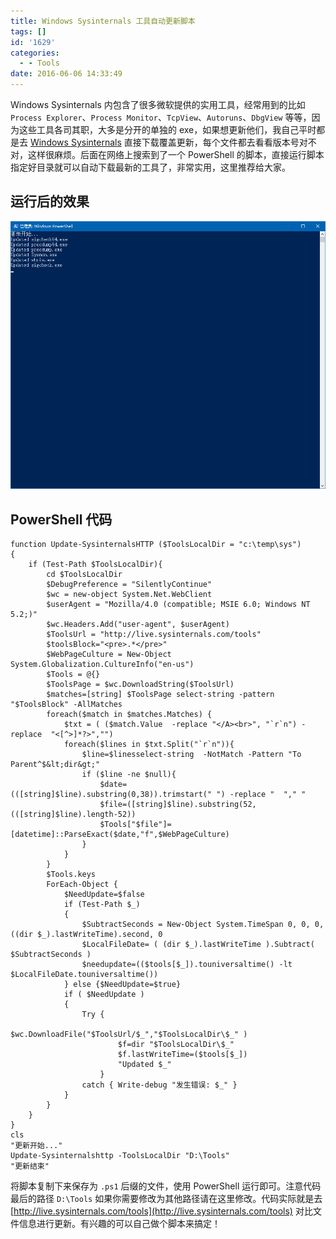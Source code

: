 ```yaml
---
title: Windows Sysinternals 工具自动更新脚本
tags: []
id: '1629'
categories:
  - - Tools
date: 2016-06-06 14:33:49
---
```


Windows Sysinternals 内包含了很多微软提供的实用工具，经常用到的比如 `Process Explorer`、`Process Monitor`、`TcpView`、`Autoruns`、`DbgView` 等等，因为这些工具各司其职，大多是分开的单独的 exe，如果想更新他们，我自己平时都是去 [Windows Sysinternals](https://technet.microsoft.com/en-us/sysinternals/bb795535.aspx) 直接下载覆盖更新，每个文件都去看看版本号对不对，这样很麻烦。后面在网络上搜索到了一个 PowerShell 的脚本，直接运行脚本指定好目录就可以自动下载最新的工具了，非常实用，这里推荐给大家。
<!-- more -->
## 运行后的效果

[![2016-06-06_142518](/images/2016/06/2016-06-06_142518.png)](/images/2016/06/2016-06-06_142518.png)

## PowerShell 代码

```
function Update-SysinternalsHTTP ($ToolsLocalDir = "c:\temp\sys")  
{ 
    if (Test-Path $ToolsLocalDir){ 
        cd $ToolsLocalDir
        $DebugPreference = "SilentlyContinue"
        $wc = new-object System.Net.WebClient
        $userAgent = "Mozilla/4.0 (compatible; MSIE 6.0; Windows NT 5.2;)"
        $wc.Headers.Add("user-agent", $userAgent)
        $ToolsUrl = "http://live.sysinternals.com/tools"
        $toolsBlock="<pre>.*</pre>"
        $WebPageCulture = New-Object System.Globalization.CultureInfo("en-us")
        $Tools = @{}
        $ToolsPage = $wc.DownloadString($ToolsUrl)
        $matches=[string] $ToolsPage select-string -pattern  "$ToolsBlock" -AllMatches
        foreach($match in $matches.Matches) {   
            $txt = ( ($match.Value  -replace "</A><br>", "`r`n") -replace  "<[^>]*?>","")
            foreach($lines in $txt.Split("`r`n")){
                $line=$linesselect-string  -NotMatch -Pattern "To Parent^$&lt;dir&gt;"
                if ($line -ne $null){
                    $date=(([string]$line).substring(0,38)).trimstart(" ") -replace "  "," "
                    $file=([string]$line).substring(52,(([string]$line).length-52))
                    $Tools["$file"]= [datetime]::ParseExact($date,"f",$WebPageCulture)
                }
            }
        }
        $Tools.keys
        ForEach-Object {
            $NeedUpdate=$false
            if (Test-Path $_)
            {
                $SubtractSeconds = New-Object System.TimeSpan 0, 0, 0, ((dir $_).lastWriteTime).second, 0
                $LocalFileDate= ( (dir $_).lastWriteTime ).Subtract( $SubtractSeconds )
                $needupdate=(($tools[$_]).touniversaltime() -lt $LocalFileDate.touniversaltime())
            } else {$NeedUpdate=$true}
            if ( $NeedUpdate ) 
            {
                Try {
                        $wc.DownloadFile("$ToolsUrl/$_","$ToolsLocalDir\$_" )
                        $f=dir "$ToolsLocalDir\$_"
                        $f.lastWriteTime=($tools[$_])
                        "Updated $_"
                    }
                catch { Write-debug "发生错误: $_" }
            } 
        } 
    }
}
cls
"更新开始..."
Update-Sysinternalshttp -ToolsLocalDir "D:\Tools"
"更新结束"
```

将脚本复制下来保存为 `.ps1` 后缀的文件，使用 PowerShell 运行即可。注意代码最后的路径 `D:\Tools` 如果你需要修改为其他路径请在这里修改。代码实际就是去 [http://live.sysinternals.com/tools](http://live.sysinternals.com/tools) 对比文件信息进行更新。有兴趣的可以自己做个脚本来搞定！
